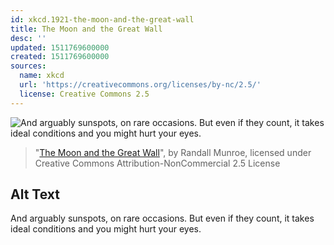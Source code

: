```yaml
---
id: xkcd.1921-the-moon-and-the-great-wall
title: The Moon and the Great Wall
desc: ''
updated: 1511769600000
created: 1511769600000
sources:
  name: xkcd
  url: 'https://creativecommons.org/licenses/by-nc/2.5/'
  license: Creative Commons 2.5
---
```

![And arguably sunspots, on rare occasions. But even if they count, it takes ideal conditions and you might hurt your eyes.](https://imgs.xkcd.com/comics/the_moon_and_the_great_wall.png)
> "[The Moon and the Great Wall](https://xkcd.com/1921/)", by Randall Munroe, licensed under Creative Commons Attribution-NonCommercial 2.5 License

## Alt Text
And arguably sunspots, on rare occasions. But even if they count, it takes ideal conditions and you might hurt your eyes.
